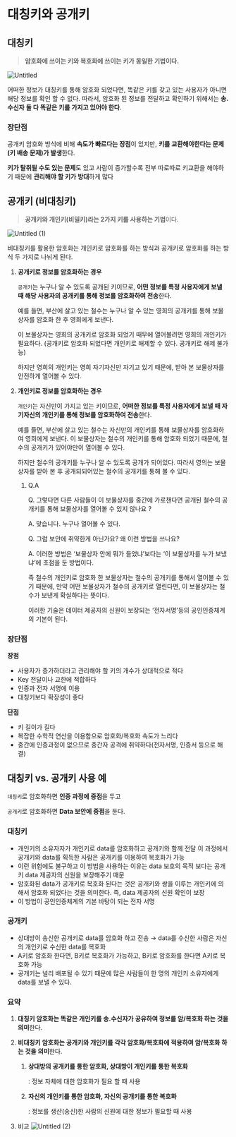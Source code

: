 # 대칭키와 공개키

## **대칭키**

> **암호화에 쓰이는 키와 복호화에 쓰이는 키가 동일한 기법이다.**

![Untitled](https://user-images.githubusercontent.com/101804857/201478225-260ab94a-8739-4fd7-842c-bfb12ee0aa02.png)

어떠한 정보가 대칭키를 통해 암호화 되었다면, 똑같은 키를 갖고 있는 사용자가 아니면 해당 정보를 확인 할 수 없다. 따라서, 암호화 된 정보를 전달하고 확인하기 위해서는 **송.수신자 둘 다 똑같은 키를 가지고 있어야 한다**.

### 장단점

공개키 암호화 방식에 비해 **속도가 빠르다는 장점**이 있지만, **키를 교환해야한다는 문제 (키 배송 문제)가 발생**한다.

**키가 탈취될 수도 있는 문제**도 있고 사람이 증가할수록 전부 따로따로 키교환을 해야하기 때문에 **관리해야 할 키가 방대**하게 많다

## **공개키 (비대칭키)**

> **공개키와 개인키(비밀키)라는 2가지 키를 사용하는 기법**이다.

![Untitled (1)](https://user-images.githubusercontent.com/101804857/201478278-b4c05d37-ab83-466a-9a35-7f23a37b255d.png)

비대칭키를 활용한 암호화는 개인키로 암호화를 하는 방식과 공개키로 암호화를 하는 방식 두 가지로 나뉘게 된다.

1. **공개키로 정보를 암호화하는 경우**

   `공개키`는 누구나 알 수 있도록 공개된 키이므로, **어떤 정보를 특정 사용자에게 보낼 때 해당 사용자의 공개키를 통해 정보를 암호화하여 전송**한다.

   예를 들면, 부산에 살고 있는 철수는 누구나 알 수 있는 영희의 공개키를 통해 보물상자를 암호화 한 후 영희에게 보낸다.

   이 보물상자는 영희의 공개키로 암호화 되었기 때무에 열어볼려면 영희의 개인키가 필요하다. (공개키로 암호화 되었다면 개인키로 해제할 수 있다. 공개키로 해제 불가능)

   하지만 영희의 개인키는 영희 자기자신만 자기고 있기 때문에, 받아 본 보물상자를 안전하게 열어볼 수 있다.

2. **개인키로 정보를 암호화하는 경우**

   `개인키`는 자신만이 가지고 있는 키이므로, **어떠한 정보를 특정 사용자에게 보낼 때 자기자신의 개인키를 통해 정보를 암호화하여 전송**한다.

   예를 들면, 부산에 살고 있는 철수는 자신만의 개인키를 통해 보물상자를 암호화하여 영희에게 보낸다. 이 보물상자는 철수의 개인키를 통해 암호화 되었기 때문에, 철수의 공개키가 있어야만이 열어볼 수 있다.

   하지만 철수의 공개키틑 누구나 알 수 있도록 공개가 되어있다. 따라서 영의는 보물상자를 받아 본 후 공개되되어있는 철수의 공개키를 통해 볼 수 있다.

   1. Q.A

      Q. 그렇다면 다른 사람들이 이 보물상자를 중간에 가로챈다면 공개된 철수의 공개키를 통해 보물상자를 열어볼 수 있지 않나요 ?

      A. 맞습니다. 누구나 열어볼 수 있다.

      Q. 그럼 보안에 취약한게 아닌가요? 왜 이런 방법을 쓰나요?

      A. 이러한 방법은 ‘보물상자 안에 뭐가 들었냐’보다는 ‘이 보물상자를 누가 보냈냐’에 초점을 둔 방법이다.

      즉 철수의 개인키로 암호화 한 보물상자는 철수의 공개키를 통해서 열어볼 수 있기 때문에, 만약 어떤 보물상자가 철수의 공개키로 열린다면, 이 보물상자는 철수가 보낸게 확실하다는 뜻이다.

      이러한 기술은 데이터 제공자의 신원이 보장되는 ‘전자서명’등의 공인인증체계의 기본이 된다.

### 장단점

**장점**

- 사용자가 증가하더라고 관리해야 할 키의 개수가 상대적으로 적다
- Key 전달이나 교한에 적합하다
- 인증과 전자 서명에 이용
- 대칭키보다 확장성이 좋다

**단점**

- 키 길이가 길다
- 복잡한 수학적 연산을 이용함으로 암호화/복호화 속도가 느리다
- 중간에 인증과정이 없으므로 중간자 공격에 취약하다(전자서명, 인증서 등으로 해결)

## 대칭키 vs. 공개키 사용 예

`대칭키`로 암호화하면 **인증 과정에 중점**을 두고

`공개키`로 암호화하면 **Data 보안에 중점**을 둔다.

### 대칭키

- 개인키의 소유자자가 개인키로 data를 암호화하고 공개키와 함께 전달
  이 과정에서 공개키와 data를 획득한 사람은 공개키를 이용하여 복호화가 가능
- 이런 위험에도 불구하고 이 방법을 사용하는 이유는 data 보호의 목적 보다는 공개키 data 제공자의 신원을 보장해주기 때문
- 암호화된 data가 공개키로 복호화 된다는 것은 공개키와 쌍을 이루는 개인키에 의해서 암호화 되었다는 것을 의미한다. 즉, data 제공자의 신원 확인이 보장
- 이 방법이 공인인증체계의 기본 바탕이 되는 전자 서명

### 공개키

- 상대방이 송신한 공개키로 data를 암호화 하고 전송
  → data를 수신한 사람은 자신의 개인키로 수신한 data를 복호화
- A키로 암호화 한다면, B키로 복호화가 가능하고, B키로 암호화를 한다면 A키로 복호화 가능
- 공개키는 널리 배포될 수 있기 때문에 많은 사람들이 한 명의 개인키 소유자에게 data를 보낼 수 있다.

### 요약

1. **대칭키 암호화는 똑같은 개인키를 송.수신자가 공유하여 정보를 암/복호화 하는 것을 의미**한다.
2. **비대칭키 암호화는 공개키와 개인키를 각각 암호화/복호화에 적용하여 암/복호화 하는 것을 의미**한다.

   1. **상대방의 공개키를 통한 암호화, 상대방이 개인키를 통한 복호화**

      : 정보 자체에 대한 암호화가 필요 할 때 사용

   2. **자신의 개인키를 통한 암호화, 자신의 공개키를 통한 복호화**

      : 정보를 생산(송신)한 사람의 신원에 대한 정보가 필요할 때 사용

3. 비교
   ![Untitled (2)](https://user-images.githubusercontent.com/101804857/201478299-6275f9a1-8e9d-46c9-8b27-bb4fadf76614.png)
